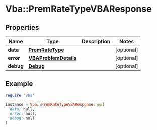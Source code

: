 # Vba::PremRateTypeVBAResponse

## Properties

| Name | Type | Description | Notes |
| ---- | ---- | ----------- | ----- |
| **data** | [**PremRateType**](PremRateType.md) |  | [optional] |
| **error** | [**VBAProblemDetails**](VBAProblemDetails.md) |  | [optional] |
| **debug** | [**Debug**](Debug.md) |  | [optional] |

## Example

```ruby
require 'vba'

instance = Vba::PremRateTypeVBAResponse.new(
  data: null,
  error: null,
  debug: null
)
```

